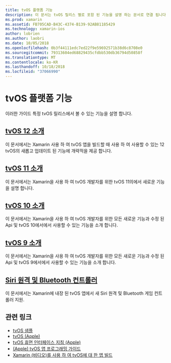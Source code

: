 ```yaml
---
title: tvOS 플랫폼 기능
description: 이 문서는 tvOS 릴리스 별로 포함 된 기능을 설명 하는 문서로 연결 됩니다. Siri 원격 및 Bluetooth 컨트롤러를 설명 하는 문서에도 연결 됩니다.
ms.prod: xamarin
ms.assetid: FB705CAD-B43C-4374-B139-92AB81185429
ms.technology: xamarin-ios
author: lobrien
ms.author: laobri
ms.date: 10/05/2018
ms.openlocfilehash: 0b3f44111edc7ed22f9e59692571b38d6c8708e0
ms.sourcegitcommit: 79313604ed68829435cfdbb530db36794d50858f
ms.translationtype: MT
ms.contentlocale: ko-KR
ms.lasthandoff: 10/18/2018
ms.locfileid: "37066990"
---
```

# <a name="tvos-platform-features"></a>tvOS 플랫폼 기능

이러한 가이드 특정 tvOS 릴리스에서 볼 수 있는 기능을 설명 합니다.

## <a name="introduction-to-tvos-12iostvosplatformintroduction-to-tvos12indexmd"></a>[tvOS 12 소개](~/ios/tvos/platform/introduction-to-tvos12/index.md)

이 문서에서는 Xamarin 사용 하 여 tvOS 앱을 빌드할 때 사용 하 여 사용할 수 있는 12 tvOS의 새롭고 업데이트 된 기능에 개략적을 제공 합니다.

## <a name="introduction-to-tvos-11iostvosplatformintroduction-to-tvos11md"></a>[tvOS 11 소개](~/ios/tvos/platform/introduction-to-tvos11.md)

이 문서에서는 Xamarin을 사용 하 여 tvOS 개발자를 위한 tvOS 11의에서 새로운 기능을 설명 합니다.

## <a name="introduction-to-tvos-10iostvosplatformintroduction-to-tvos10indexmd"></a>[tvOS 10 소개](~/ios/tvos/platform/introduction-to-tvos10/index.md)

이 문서에서는 Xamarin을 사용 하 여 tvOS 개발자를 위한 모든 새로운 기능과 수정 된 Api 및 tvOS 10에서에서 사용할 수 있는 기능을 소개 합니다.

## <a name="introduction-to-tvos-9iostvosplatformtvos9md"></a>[tvOS 9 소개](~/ios/tvos/platform/tvos9.md)

이 문서에서는 Xamarin을 사용 하 여 tvOS 개발자를 위한 모든 새로운 기능과 수정 된 Api 및 tvOS 9에서에서 사용할 수 있는 기능을 소개 합니다.

## <a name="siri-remote-and-bluetooth-controllersiostvosplatformremote-bluetoothmd"></a>[Siri 원격 및 Bluetooth 컨트롤러](~/ios/tvos/platform/remote-bluetooth.md)

이 문서에서는 Xamarin에 내장 된 tvOS 앱에서 새 Siri 원격 및 Bluetooth 게임 컨트롤러 지원.

## <a name="related-links"></a>관련 링크

- [tvOS 샘플](https://developer.xamarin.com/samples/tvos/all/)
- [tvOS (Apple)](https://developer.apple.com/tvos/)
- [tvOS 휴먼 인터페이스 지침 (Apple)](https://developer.apple.com/tvos/human-interface-guidelines/)
- [(Apple) tvOS 앱 프로그래밍 가이드](https://developer.apple.com/library/prerelease/tvos/documentation/General/Conceptual/AppleTV_PG/)
- [Xamarin (비디오)를 사용 하 여 tvOS에 대 한 앱 빌드](https://university.xamarin.com/lightninglectures/tvos-with-xamarin)

